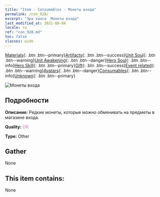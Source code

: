 ```yaml
---
title: "Item - Consumables - Монеты входа"
permalink: /con_928/
excerpt: "Эра хаоса  Монеты входа"
last_modified_at: 2021-08-04
locale: ru
ref: "con_928.md"
toc: false
classes: wide
---
```

 [Materials](/ItemsRU/){: .btn .btn--primary}[Artifacts](/ItemsRU/Artifacts/){: .btn .btn--success}[Unit Soul](/ItemsRU/UnitSoul/){: .btn .btn--warning}[Unit Awakening](/ItemsRU/UnitAwakening/){: .btn .btn--danger}[Hero Soul](/ItemsRU/HeroSoul/){: .btn .btn--info}[Hero Skill](/ItemsRU/HeroSkill/){: .btn .btn--primary}[Gift](/ItemsRU/Gift/){: .btn .btn--success}[Event related](/ItemsRU/Events/){: .btn .btn--warning}[Avatars](/ItemsRU/Avatars/){: .btn .btn--danger}[Consumables](/ItemsRU/Consumables/){: .btn .btn--info}[Unknown](/ItemsRU/Unknown/){: .btn .btn--primary}

 ![Монеты входа](/images/t/i_40016.png)

## Подробности
 **Описание:** Редкие монеты, которые можно обменивать на предметы в магазине входа.

 **Quality:** <span style="color: #DA70D6">OK</span>

 **Type:** Other

## Gather

  None

## This item contains:

  None

